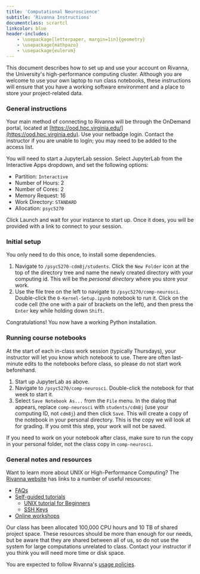 ```yaml
---
title: 'Computational Neuroscience'
subtitle: 'Rivanna Instructions'
documentclass: scrartcl
linkcolor: blue
header-includes:
    - \usepackage[letterpaper, margin=1in]{geometry}
    - \usepackage{mathpazo}
    - \usepackage{eulervm}
---
```


This document describes how to set up and use your account on Rivanna, the University's high-performance computing cluster. Although you are welcome to use your own laptop to run class notebooks, these instructions will ensure that you have a working software environment and a place to store your project-related data.

### General instructions

Your main method of connecting to Rivanna will be through the OnDemand portal, located at [https://ood.hpc.virginia.edu/](https://ood.hpc.virginia.edu). Use your netbadge login. Contact the instructor if you are unable to login; you may need to be added to the access list.

You will need to start a JupyterLab session. Select JupyterLab from the Interactive Apps dropdown, and set the following options:

- Partition: `Interactive`
- Number of Hours: 2
- Number of Cores: 2
- Memory Request: 16
- Work Directory: `STANDARD`
- Allocation: `psyc5270`

Click Launch and wait for your instance to start up. Once it does, you will be provided with a link to connect to your session.

### Initial setup

You only need to do this once, to install some dependencies.

1. Navigate to `/psyc5270-cdm8j/students`. Click the `New Folder` icon at the
   top of the directory tree and name the newly created directory with your
   computing id. This will be the *personal directory* where you store your work.
2. Use the file tree on the left to navigate to `/psyc5270/comp-neurosci`. Double-click the
   `0-Kernel-Setup.ipynb` notebook to run it. Click on the code cell (the one with a
   pair of brackets on the left), and then press the `Enter` key while holding
   down `Shift`.

Congratulations! You now have a working Python installation.

### Running course notebooks

At the start of each in-class work session (typically Thursdays), your instructor will let you know which notebook to use. There are often last-minute edits to the notebooks before class, so please do not start work beforehand.

1. Start up JupyterLab as above.
2. Navigate to `/psyc5270/comp-neurosci`. Double-click the notebook for that week to start it.
3. Select `Save Notebook As...` from the `File` menu. In the dialog that appears, replace `comp-neurosci` with `students/cdm8j` (use your computing ID, not `cdm8j`) and then click `Save`. This will create a copy of the notebook in your personal directory. This is the copy we will look at for grading. If you omit this step, your work will not be saved.

If you need to work on your notebook after class, make sure to run the copy in your personal folder, not the class copy in `comp-neurosci`.

### General notes and resources

Want to learn more about UNIX or High-Performance Computing? The [Rivanna website](https://www.rc.virginia.edu/) has links to a number of useful resources:

- [FAQs](https://www.rc.virginia.edu/userinfo/faq/rivanna-faq/)
- [Self-guided tutorials](https://learning.rc.virginia.edu/tutorials/)
  - [UNIX tutorial for Beginners](https://learning.rc.virginia.edu/tutorials/unix-tutorial/)
  - [SSH Keys](https://www.rc.virginia.edu/userinfo/howtos/general/sshkeys/)
- [Online workshops](https://www.rc.virginia.edu/education/workshops/)

Our class has been allocated 100,000 CPU hours and 10 TB of shared project space. These resources should be more than enough for our needs, but be aware that they are shared between all of us, so do not use the system for large computations unrelated to class. Contact your instructor if you think you will need more time or disk space.

You are expected to follow Rivanna's [usage policies](https://www.rc.virginia.edu/userinfo/rivanna/overview/#usage-policies).
